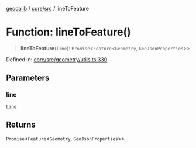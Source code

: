 [geodalib](../../../modules.md) / [core/src](../index.md) / lineToFeature

# Function: lineToFeature()

> **lineToFeature**(`line`): `Promise`\<`Feature`\<`Geometry`, `GeoJsonProperties`\>\>

Defined in: [core/src/geometry/utils.ts:330](https://github.com/GeoDaCenter/geoda-lib/blob/04471ecd75dbfe13a0a0fbff4b6e7d785ad0f8e7/js/packages/core/src/geometry/utils.ts#L330)

## Parameters

### line

`Line`

## Returns

`Promise`\<`Feature`\<`Geometry`, `GeoJsonProperties`\>\>
